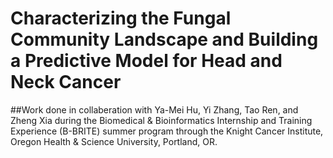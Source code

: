 # Characterizing the Fungal Community Landscape and Building a Predictive Model for Head and Neck Cancer

##Work done in collaberation with Ya-Mei Hu, Yi Zhang, Tao Ren, and Zheng Xia during the Biomedical & Bioinformatics Internship and Training Experience (B-BRITE) summer program through the Knight Cancer Institute, Oregon Health & Science University, Portland, OR.


